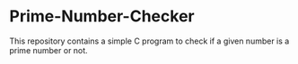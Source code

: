 # Prime-Number-Checker

This repository contains a simple C program to check if a given number is a prime number or not.
